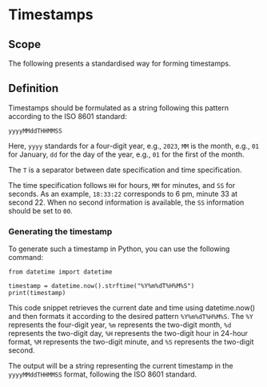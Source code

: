 # Timestamps

## Scope

The following presents a standardised way for forming timestamps.

## Definition

Timestamps should be formulated as a string following this pattern according to the ISO 8601 standard:

```
yyyyMMddTHHMMSS
```

Here, `yyyy` standards for a four-digit year, e.g., `2023`, `MM` is the month, e.g., `01` for January, `dd` for the day of the year, e.g., `01` for the first of the month.

The `T` is a separator between date specification and time specification.

The time specification follows `HH` for hours, `MM` for minutes, and `SS` for seconds. As an example, `18:33:22` corresponds to 6 pm, minute 33 at second 22. When no second information is available, the `SS` information should be set to `00`.

### Generating the timestamp

To generate such a timestamp in Python, you can use the following command:

```
from datetime import datetime

timestamp = datetime.now().strftime("%Y%m%dT%H%M%S")
print(timestamp)
```

This code snippet retrieves the current date and time using datetime.now() and then formats it according to the desired pattern `%Y%m%dT%H%M%S`. The `%Y` represents the four-digit year, `%m` represents the two-digit month, `%d` represents the two-digit day, `%H` represents the two-digit hour in 24-hour format, `%M` represents the two-digit minute, and `%S` represents the two-digit second.

The output will be a string representing the current timestamp in the `yyyyMMddTHHMMSS` format, following the ISO 8601 standard.
